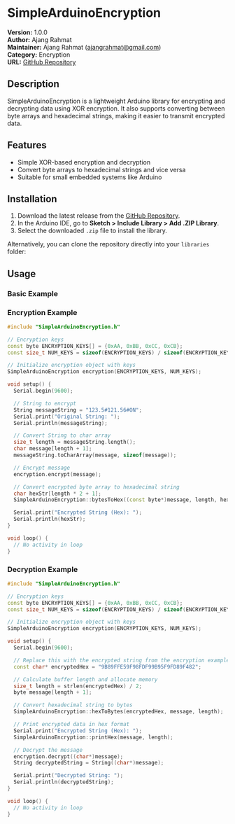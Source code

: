 # SimpleArduinoEncryption

**Version:** 1.0.0  
**Author:** Ajang Rahmat  
**Maintainer:** Ajang Rahmat (<ajangrahmat@gmail.com>)  
**Category:** Encryption  
**URL:** [GitHub Repository](https://github.com/kelasrobot/SimpleArduinoEncryption)

## Description

SimpleArduinoEncryption is a lightweight Arduino library for encrypting and decrypting data using XOR encryption. It also supports converting between byte arrays and hexadecimal strings, making it easier to transmit encrypted data.

## Features

- Simple XOR-based encryption and decryption
- Convert byte arrays to hexadecimal strings and vice versa
- Suitable for small embedded systems like Arduino

## Installation

1. Download the latest release from the [GitHub Repository](https://github.com/kelasrobot/SimpleArduinoEncryption).
2. In the Arduino IDE, go to **Sketch > Include Library > Add .ZIP Library**.
3. Select the downloaded `.zip` file to install the library.

Alternatively, you can clone the repository directly into your `libraries` folder:

## Usage

### Basic Example

### Encryption Example

```cpp
#include "SimpleArduinoEncryption.h"

// Encryption keys
const byte ENCRYPTION_KEYS[] = {0xAA, 0xBB, 0xCC, 0xCB};
const size_t NUM_KEYS = sizeof(ENCRYPTION_KEYS) / sizeof(ENCRYPTION_KEYS[0]);

// Initialize encryption object with keys
SimpleArduinoEncryption encryption(ENCRYPTION_KEYS, NUM_KEYS);

void setup() {
  Serial.begin(9600);

  // String to encrypt
  String messageString = "123.5#121.56#ON";
  Serial.print("Original String: ");
  Serial.println(messageString);

  // Convert String to char array
  size_t length = messageString.length();
  char message[length + 1];
  messageString.toCharArray(message, sizeof(message));

  // Encrypt message
  encryption.encrypt(message);

  // Convert encrypted byte array to hexadecimal string
  char hexStr[length * 2 + 1];
  SimpleArduinoEncryption::bytesToHex((const byte*)message, length, hexStr);

  Serial.print("Encrypted String (Hex): ");
  Serial.println(hexStr);
}

void loop() {
  // No activity in loop
}
```

### Decryption Example

```cpp
#include "SimpleArduinoEncryption.h"

// Encryption keys
const byte ENCRYPTION_KEYS[] = {0xAA, 0xBB, 0xCC, 0xCB};
const size_t NUM_KEYS = sizeof(ENCRYPTION_KEYS) / sizeof(ENCRYPTION_KEYS[0]);

// Initialize encryption object with keys
SimpleArduinoEncryption encryption(ENCRYPTION_KEYS, NUM_KEYS);

void setup() {
  Serial.begin(9600);

  // Replace this with the encrypted string from the encryption example
  const char* encryptedHex = "9B89FFE59F98FDF99B95F9FD89F482";

  // Calculate buffer length and allocate memory
  size_t length = strlen(encryptedHex) / 2;
  byte message[length + 1];

  // Convert hexadecimal string to bytes
  SimpleArduinoEncryption::hexToBytes(encryptedHex, message, length);

  // Print encrypted data in hex format
  Serial.print("Encrypted String (Hex): ");
  SimpleArduinoEncryption::printHex(message, length);

  // Decrypt the message
  encryption.decrypt((char*)message);
  String decryptedString = String((char*)message);

  Serial.print("Decrypted String: ");
  Serial.println(decryptedString);
}

void loop() {
  // No activity in loop
}
```